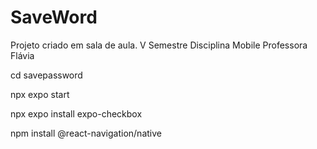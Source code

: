 # SaveWord
 Projeto criado em sala de aula. V Semestre Disciplina Mobile Professora Flávia

 cd savepassword


npx expo start

npx expo install expo-checkbox

npm install @react-navigation/native
